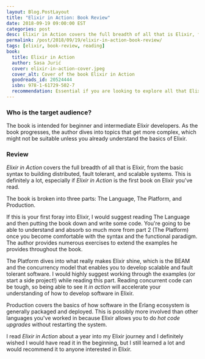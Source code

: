 ```yaml
---
layout: Blog.PostLayout
title: "Elixir in Action: Book Review"
date: 2018-09-19 09:00:00 EST
categories: post
desc: Elixir in Action covers the full breadth of all that is Elixir, from the basic syntax to building distributed, fault tolerant, and scalable systems.
permalink: /post/2018/09/19/elixir-in-action-book-review/
tags: [elixir, book-review, reading]
book:
  title: Elixir in Action
  author: Sasa Jurić
  cover: elixir-in-action-cover.jpeg
  cover_alt: Cover of the book Elixir in Action
  goodreads_id: 20524444
  isbn: 978-1-61729-502-7
  recommendation: Essential if you are looking to explore all that Elixir has to offer.
---
```


### Who is the target audience?

The book is intended for beginner and intermediate Elixir developers. As the book progresses, the author dives into topics that get more complex, which might not be suitable unless you already understand the basics of Elixir.

### Review

_Elixir in Action_ covers the full breadth of all that is Elixir, from the basic syntax to building distributed, fault tolerant, and scalable systems. This is definitely a lot, especially if _Elixir in Action_ is the first book on Elixir you've read. 

The book is broken into three parts: The Language, The Platform, and Production. 

If this is your first foray into Elixir, I would suggest reading The Language and then putting the book down and write some code. You're going to be able to understand and absorb so much more from part 2 (The Platform) once you become comfortable with the syntax and the functional paradigm. The author provides numerous exercises to extend the examples he provides throughout the book.

The Platform dives into what really makes Elixir shine, which is the BEAM and the concurrency model that enables you to develop scalable and fault tolerant software. I would highly suggest working through the examples (or start a side project!) while reading this part. Reading concurrent code can be tough, so being able to see it _in action_ will accelerate your understanding of how to develop software in Elixir.

Production covers the basics of how software in the Erlang ecosystem is generally packaged and deployed. This is possibly more involved than other languages you've worked in because Elixir allows you to do _hot code upgrades_ without restarting the system. 

I read _Elixir in Action_ about a year into my Elixir journey and I definitely wished I would have read it in the beginning, but I still learned a lot and would recommend it to anyone interested in Elixir.
